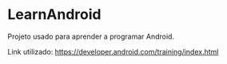 # LearnAndroid
Projeto usado para aprender a programar Android.

Link utilizado: https://developer.android.com/training/index.html
